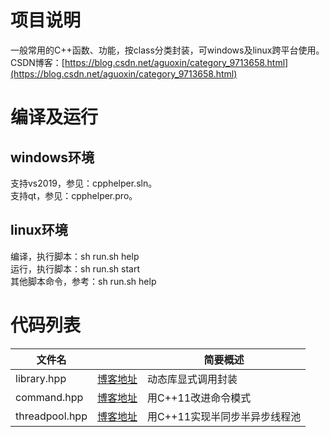 # 项目说明 

一般常用的C++函数、功能，按class分类封装，可windows及linux跨平台使用。  
CSDN博客：[https://blog.csdn.net/aguoxin/category_9713658.html](https://blog.csdn.net/aguoxin/category_9713658.html)

# 编译及运行

## windows环境
支持vs2019，参见：cpphelper.sln。  
支持qt，参见：cpphelper.pro。

## linux环境
编译，执行脚本：sh run.sh help  
运行，执行脚本：sh run.sh start  
其他脚本命令，参考：sh run.sh help  

# 代码列表
|文件名           |                                                                    |简要概述|
|-----------------|--------------------------------------------------------------------|--------|
|library.hpp      |[博客地址](https://blog.csdn.net/aguoxin/article/details/104265711) |动态库显式调用封装|  
|command.hpp      |[博客地址](https://blog.csdn.net/aguoxin/article/details/104279964) |用C++11改进命令模式| 
|threadpool.hpp   |[博客地址](https://blog.csdn.net/aguoxin/article/details/104353352) |用C++11实现半同步半异步线程池|  
